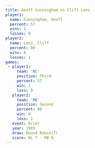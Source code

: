 ```yaml
---
title: Geoff Cunningham vs Cliff Lenz
player1:                 
  name: Cunningham, Geoff
  percent: 57            
  wins: 1                
  losses: 0              
player2:                 
  name: Lenz, Cliff      
  percent: 80            
  wins: 0                
  losses: 1              
games:
 - player1:         
     team: 'NL'     
     position: Third
     percent: 57    
     win: 1         
     loss: 0        
   player2:          
     team: 'MB'      
     position: Second
     percent: 80     
     win: 0          
     loss: 1         
   event: Brier        
   year: 1985          
   draw: Round Robin(7)
   score: NL 7 - MB 6  
---
```

